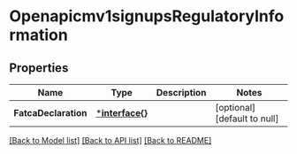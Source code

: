 # Openapicmv1signupsRegulatoryInformation

## Properties
Name | Type | Description | Notes
------------ | ------------- | ------------- | -------------
**FatcaDeclaration** | [***interface{}**](interface{}.md) |  | [optional] [default to null]

[[Back to Model list]](../README.md#documentation-for-models) [[Back to API list]](../README.md#documentation-for-api-endpoints) [[Back to README]](../README.md)

